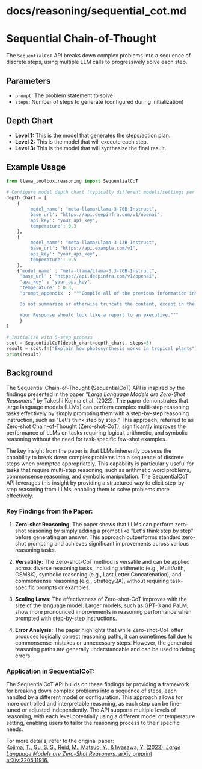 # docs/reasoning/sequential_cot.md
# Sequential Chain-of-Thought

The `SequentialCoT` API breaks down complex problems into a sequence of discrete steps, using multiple LLM calls to progressively solve each step.

## Parameters
* `prompt`: The problem statement to solve
* `steps`: Number of steps to generate (configured during initialization)

## Depth Chart

- **Level 1:** This is the model that generates the steps/action plan. 
- **Level 2:** This is the model that will execute each step. 
- **Level 3:** This is the model that will synthesize the final result.

## Example Usage
```python  
from llama_toolbox.reasoning import SequentialCoT  
  
# Configure model depth chart (typically different models/settings per level)  
depth_chart = [  
    {  
        'model_name': "meta-llama/Llama-3-70B-Instruct",  
        'base_url': "https://api.deepinfra.com/v1/openai",  
        'api_key': "your_api_key",  
        'temperature': 0.3  
    },  
    {  
        'model_name': "meta-llama/Llama-3-13B-Instruct",  
        'base_url': "https://api.example.com/v1",  
        'api_key': "your_api_key",  
        'temperature': 0.5  
    },
    {'model_name' : "meta-llama/Llama-3.3-70B-Instruct",
     'base_url' : "https://api.deepinfra.com/v1/openai",
     'api_key' : "your_api_key",
     'temperature' : 0.3,
     'prompt_appendix' : """Compile all of the previous information into one cohesive document.

     Do not summarize or otherwise truncate the content, except in the case of formatting.

     Your Response should look like a report to an executive."""
     }
]  
  
# Initialize with 5-step process  
scot = SequentialCoT(depth_chart=depth_chart, steps=5)  
result = scot.fn("Explain how photosynthesis works in tropical plants")  
print(result)  
```

## Background

The Sequential Chain-of-Thought (SequentialCoT) API is inspired by the findings presented in the paper *"Large Language Models are Zero-Shot Reasoners"* by Takeshi Kojima et al. (2022). The paper demonstrates that large language models (LLMs) can perform complex multi-step reasoning tasks effectively by simply prompting them with a step-by-step reasoning instruction, such as "Let's think step by step." This approach, referred to as Zero-shot Chain-of-Thought (Zero-shot-CoT), significantly improves the performance of LLMs on tasks requiring logical, arithmetic, and symbolic reasoning without the need for task-specific few-shot examples.

The key insight from the paper is that LLMs inherently possess the capability to break down complex problems into a sequence of discrete steps when prompted appropriately. This capability is particularly useful for tasks that require multi-step reasoning, such as arithmetic word problems, commonsense reasoning, and symbolic manipulation. The SequentialCoT API leverages this insight by providing a structured way to elicit step-by-step reasoning from LLMs, enabling them to solve problems more effectively.

### Key Findings from the Paper:
1. **Zero-shot Reasoning**: The paper shows that LLMs can perform zero-shot reasoning by simply adding a prompt like "Let's think step by step" before generating an answer. This approach outperforms standard zero-shot prompting and achieves significant improvements across various reasoning tasks.

2. **Versatility**: The Zero-shot-CoT method is versatile and can be applied across diverse reasoning tasks, including arithmetic (e.g., MultiArith, GSM8K), symbolic reasoning (e.g., Last Letter Concatenation), and commonsense reasoning (e.g., StrategyQA), without requiring task-specific prompts or examples.

3. **Scaling Laws**: The effectiveness of Zero-shot-CoT improves with the size of the language model. Larger models, such as GPT-3 and PaLM, show more pronounced improvements in reasoning performance when prompted with step-by-step instructions.

4. **Error Analysis**: The paper highlights that while Zero-shot-CoT often produces logically correct reasoning paths, it can sometimes fail due to commonsense mistakes or unnecessary steps. However, the generated reasoning paths are generally understandable and can be used to debug errors.

### Application in SequentialCoT:
The SequentialCoT API builds on these findings by providing a framework for breaking down complex problems into a sequence of steps, each handled by a different model or configuration. This approach allows for more controlled and interpretable reasoning, as each step can be fine-tuned or adjusted independently. The API supports multiple levels of reasoning, with each level potentially using a different model or temperature setting, enabling users to tailor the reasoning process to their specific needs.

For more details, refer to the original paper:    
[Kojima, T., Gu, S. S., Reid, M., Matsuo, Y., & Iwasawa, Y. (2022). *Large Language Models are Zero-Shot Reasoners*. arXiv preprint arXiv:2205.11916.](https://arxiv.org/abs/2205.11916)  